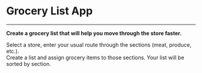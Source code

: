 Grocery List App
================
---

**Create a grocery list that will help you move through the store faster.**

Select a store, enter your usual route through the sections (meat, produce, etc.).  
Create a list and assign grocery items to those sections.  Your list will be sorted by section.



